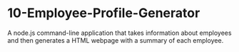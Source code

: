 # 10-Employee-Profile-Generator
A node.js command-line application that takes information about employees and then generates a HTML webpage with a summary of each employee.
